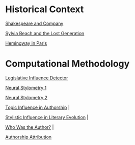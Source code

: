 # Historical Context

[Shakespeare and Company](https://www.amazon.com/Shakespeare-Company-Sylvia-Beach/dp/0803260970)

[Sylvia Beach and the Lost Generation](https://www.amazon.com/Sylvia-Beach-Lost-Generation-Literary/dp/0393302318)

[Hemingway in Paris](https://www.amazon.com/Hemingway-Paris-Years-Michael-Reynolds/dp/0393318796#customerReviews)

# Computational Methodology
[Legislative Influence Detector](http://www.kdd.org/kdd2016/papers/files/adf0831-burgessA.pdf)

[Neural Stylometry 1](http://robertmatthews.org/wp-content/uploads/2016/03/Neural-Computing-I-Fletcher.pdf)

[Neural Stylometry 2](http://robertmatthews.org/wp-content/uploads/2016/03/Neural-Computing-II-Marlowe.pdf)

[Topic Influence in Authorship](https://www.researchgate.net/publication/221300170_Investigating_Topic_Influence_in_Authorship_Attribution) |

[Stylistic Influence in Literary Evolution](http://www.pnas.org/content/pnas/109/20/7682.full.pdf) |

[Who Was the Author?](https://www.researchgate.net/publication/240414953/download) |

[Authorship Attribution](http://www.mathcs.duq.edu/~juola/papers.d/fnt-aa.pdf)
